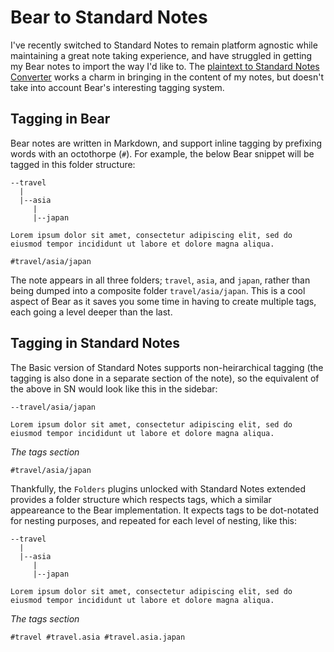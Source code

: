 # Bear to Standard Notes

I've recently switched to Standard Notes to remain platform agnostic while maintaining a great note taking experience, and have struggled in getting my Bear notes to import the way I'd like to. The [plaintext to Standard Notes Converter](https://dashboard.standardnotes.org/tools) works a charm in bringing in the content of my notes, but doesn't take into account Bear's interesting tagging system.

## Tagging in Bear

Bear notes are written in Markdown, and support inline tagging by prefixing words with an octothorpe (`#`). For example, the below Bear snippet will be tagged in this folder structure:

```
--travel
  |
  |--asia
     |
     |--japan
```

```
Lorem ipsum dolor sit amet, consectetur adipiscing elit, sed do eiusmod tempor incididunt ut labore et dolore magna aliqua.

#travel/asia/japan
```

The note appears in all three folders; `travel`, `asia`, and `japan`, rather than being dumped into a composite folder `travel/asia/japan`. This is a cool aspect of Bear as it saves you some time in having to create multiple tags, each going a level deeper than the last.

## Tagging in Standard Notes

The Basic version of Standard Notes supports non-heirarchical tagging (the tagging is also done in a separate section of the note), so the equivalent of the above in SN would look like this in the sidebar:

```
--travel/asia/japan
```

```
Lorem ipsum dolor sit amet, consectetur adipiscing elit, sed do eiusmod tempor incididunt ut labore et dolore magna aliqua.
```

*The tags section*
```
#travel/asia/japan
```

Thankfully, the `Folders` plugins unlocked with Standard Notes extended provides a folder structure which respects tags, which a similar appeareance to the Bear implementation. It expects tags to be dot-notated for nesting purposes, and repeated for each level of nesting, like this:

```
--travel
  |
  |--asia
     |
     |--japan
```

```
Lorem ipsum dolor sit amet, consectetur adipiscing elit, sed do eiusmod tempor incididunt ut labore et dolore magna aliqua.
```

*The tags section*
```
#travel #travel.asia #travel.asia.japan
```